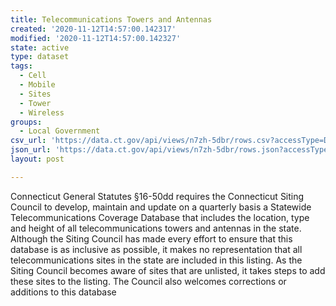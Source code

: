 ```yaml
---
title: Telecommunications Towers and Antennas
created: '2020-11-12T14:57:00.142317'
modified: '2020-11-12T14:57:00.142327'
state: active
type: dataset
tags:
  - Cell
  - Mobile
  - Sites
  - Tower
  - Wireless
groups:
  - Local Government
csv_url: 'https://data.ct.gov/api/views/n7zh-5dbr/rows.csv?accessType=DOWNLOAD'
json_url: 'https://data.ct.gov/api/views/n7zh-5dbr/rows.json?accessType=DOWNLOAD'
layout: post

---
```

Connecticut General Statutes §16-50dd requires the Connecticut Siting Council to develop, maintain and update on a quarterly basis a Statewide Telecommunications Coverage Database that includes the location, type and height of all telecommunications towers and antennas in the state. Although the Siting Council has made every effort to ensure that this database is as inclusive as possible, it makes no representation that all telecommunications sites in the state are included in this listing. As the Siting Council becomes aware of sites that are unlisted, it takes steps to add these sites to the listing. The Council also welcomes corrections or additions to this database
